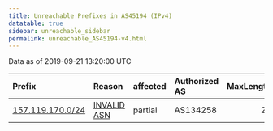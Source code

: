 ```yaml
---
title: Unreachable Prefixes in AS45194 (IPv4)
datatable: true
sidebar: unreachable_sidebar
permalink: unreachable_AS45194-v4.html
---
```


Data as of 2019-09-21 13:20:00 UTC


<div class="datatable-begin"></div>

| Prefix                                                     | Reason                                                                                                  | affected   | Authorized AS   |   MaxLength | Anchor                                       |   unreachable /24s |
|:-----------------------------------------------------------|:--------------------------------------------------------------------------------------------------------|:-----------|:----------------|------------:|:---------------------------------------------|-------------------:|
| [157.119.170.0/24](https://stat.ripe.net/157.119.170.0/24) | [INVALID ASN](https://rpki-validator.ripe.net/announcement-preview?asn=AS45194&prefix=157.119.170.0/24) | partial    | AS134258        |          24 | [APNIC](unreachable_APNIC_RPKI_Root-v4.html) |                  1 |

<div class="datatable-end"></div>